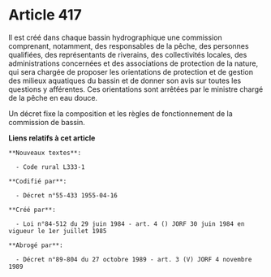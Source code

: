 # Article 417

Il est créé dans chaque bassin hydrographique une commission comprenant, notamment, des responsables de la pêche, des
personnes qualifiées, des représentants de riverains, des collectivités locales, des administrations concernées et des
associations de protection de la nature, qui sera chargée de proposer les orientations de protection et de gestion des
milieux aquatiques du bassin et de donner son avis sur toutes les questions y afférentes. Ces orientations sont arrêtées par
le ministre chargé de la pêche en eau douce.

Un décret fixe la composition et les règles de fonctionnement de la commission de bassin.

**Liens relatifs à cet article**

	**Nouveaux textes**:

	  - Code rural L333-1

	**Codifié par**:

	  - Décret n°55-433 1955-04-16

	**Créé par**:

	  - Loi n°84-512 du 29 juin 1984 - art. 4 () JORF 30 juin 1984 en vigueur le 1er juillet 1985

	**Abrogé par**:

	  - Décret n°89-804 du 27 octobre 1989 - art. 3 (V) JORF 4 novembre 1989
